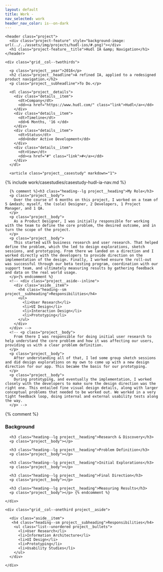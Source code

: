 ```yaml
---
layout: default
title: Work -
nav_selected: work
header_nav_color: is--on-dark
---
```


<div class="grid--maxwidth grid--outsidegutters">

  <div class="grid__row">

    <header class="project">
      <div class="project-feature" style="background-image: url(../../assets/img/projects/hudl-ios/#.png)"></div>
      <h1 class="project-feature__title">Hudl IA &amp; Navigation</h1>
    </header>
  
  </div>

</div>

<div class="grid--fullwidth project-content">

  <div class="grid--maxwidth grid--outsidegutters">
      
    <div class="grid__col--twothirds">

      <p class="project__year">2016</p>
      <h2 class="project__headline">A refined IA, applied to a redesigned product navigation.</h2>
      <p class="project__subheadline">To Do.</p>

      <dl class="project__details">
        <div class="details__item">
          <dt>Company</dt>
          <dd><a href="https://www.hudl.com/" class="link">Hudl</a></dd>
        </div>
        <div class="details__item">
          <dt>Timeline</dt>
          <dd>6 Months, '16 </dd>
        </div>
        <div class="details__item">
          <dt>Status</dt>
          <dd>Under Active Development</dd>
        </div>
        <div class="details__item">
          <dt>View</dt>
          <dd><a href="#" class="link">#</a></dd>
        </div>
      </dl>      

      <article class="project__casestudy" markdown="1">

{% include work/casestudies/casestudy-hudl-ia-nav.md %}

</article>       

      {% comment %}<h3 class="heading--lg project__heading">My Role</h3>
      <p class="project__body">
        Over the course of 6 months on this project, I worked on a team of 5 &mdash; myself, the (sole) Designer, 2 Developers, 1 Project Manager, and 1 QA. 
      </p> 
      <p class="project__body">
        As a Product Designer, I was initially responsible for working with the team to define the core problem, the desired outcome, and in turn the scope of the project. 
      </p>
      <p class="project__body">
        This started with business research and user research. That helped define the problem, which the led to design explorations, sketch sessions, and prototyping. From there we landed on a direction and I worked directly with the developers to provide direction on the implementation of the design. Finally, I worked ensure the roll-out was successful through our beta testing program, coordination with our support team, and ultimately measuring results by gathering feedback and data on the real world usage.
      </p>{% endcomment %}
      <!-- <div class="project__aside--inline">
        <div class="aside__item">
          <h4 class="heading--sm project__subheading">Responsibilities</h4>
          <ul>
            <li>User Research</li>
            <li>UI Design</li>
            <li>Interaction Design</li>
            <li>Prototyping</li>
          </ul>
        </div>
      </div> -->
      <!-- <p class="project__body">
        From there I was responsible for doing initial user research to help understand the core problem and how it was affecting our users, providing us with a clear problem definition. 
      </p>
      <p class="project__body">
        After understanding all of that, I led some group sketch sessions and did design explorations on my own to come up with a new design direction for our app. This became the basis for our prototyping. 
      </p>
      <p class="project__body">
        During prototyping, and eventually the implementation, I worked closely with the developers to make sure the design direction was the right one. This entailed fine visual design details, along with larger conceptual problems that needed to be worked out. We worked in a very tight feedback loop, doing internal and external usability tests along the way.
      </p> -->

{% comment %}
      <h3 class="heading--lg project__heading">Background</h3>
      <p class="project__body"></p>

      <h3 class="heading--lg project__heading">Research & Discovery</h3>
      <p class="project__body"></p>

      <h3 class="heading--lg project__heading">Problem Definition</h3>
      <p class="project__body"></p>

      <h3 class="heading--lg project__heading">Initial Explorations</h3>
      <p class="project__body"></p>
  
      <h3 class="heading--lg project__heading">Final Direction</h3>
      <p class="project__body"></p>

      <h3 class="heading--lg project__heading">Measuring Results</h3>
      <p class="project__body"></p> {% endcomment %}

    </div>

    <div class="grid__col--onethird project__aside">
      
      <div class="aside__item">
       <h4 class="heading--sm project__subheading">Responsibilities</h4>
        <ul class="list--unordered project__bullets">
          <li>User Research</li>
          <li>Information Architecture</li>
          <li>UI Design</li>
          <li>Prototyping</li>
          <li>Usability Studies</li>
        </ul>
      </div>

    </div>

  </div>

</div>